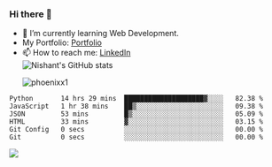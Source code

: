 ### Hi there 👋

<!--
**phoenixx1/phoenixx1** is a ✨ _special_ ✨ repository because its `README.md` (this file) appears on your GitHub profile.

Here are some ideas to get you started:

- 🔭 I’m currently working on ...
- 🌱 I’m currently learning ...
- 👯 I’m looking to collaborate on ...
- 🤔 I’m looking for help with ...
- 💬 Ask me about ...
- 📫 How to reach me: ...
- 😄 Pronouns: ...
- ⚡ Fun fact: ...
-->
- 🌱 I’m currently learning Web Development.
- My Portfolio: [Portfolio](https://phoenixx1.github.io/)
- 📫 How to reach me: [LinkedIn](https://www.linkedin.com/in/nishant-saxena-2609/)  
![Nishant's GitHub stats](https://github-readme-stats.vercel.app/api?username=phoenixx1&count_private=true)<p><img align="center" src="https://github-readme-streak-stats.herokuapp.com/?user=phoenixx1&" alt="phoenixx1" /></p>  
<!--START_SECTION:waka-->

```text
Python       14 hrs 29 mins  ████████████████████▓░░░░   82.38 %
JavaScript   1 hr 38 mins    ██▒░░░░░░░░░░░░░░░░░░░░░░   09.38 %
JSON         53 mins         █▒░░░░░░░░░░░░░░░░░░░░░░░   05.09 %
HTML         33 mins         ▓░░░░░░░░░░░░░░░░░░░░░░░░   03.15 %
Git Config   0 secs          ░░░░░░░░░░░░░░░░░░░░░░░░░   00.00 %
Git          0 secs          ░░░░░░░░░░░░░░░░░░░░░░░░░   00.00 %
```

<!--END_SECTION:waka-->

![](https://komarev.com/ghpvc/?username=phoenixx1&style=plastic)

<!-- ![Visitor Count](https://profile-counter.glitch.me/phoenixx1/count.svg) -->

